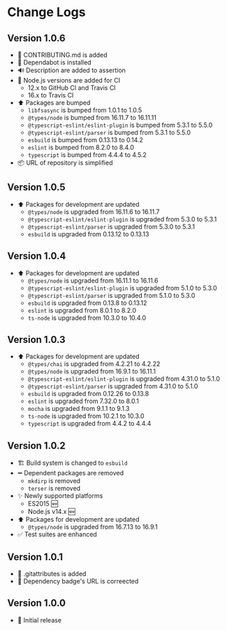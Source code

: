 # Change Logs

## Version 1.0.6

- :memo: CONTRIBUTING.md is added
- :robot: Dependabot is installed
- :loud_sound: Description are added to assertion
- :green_heart: Node.js versions are added for CI
  - 12.x to GitHub CI and Travis CI
  - 16.x to Travis CI
- :arrow_up: Packages are bumped
  - `libfsasync` is bumped from 1.0.1 to 1.0.5
  - `@types/node` is bumped from 16.11.7 to 16.11.11
  - `@typescript-eslint/eslint-plugin` is bumped from 5.3.1 to 5.5.0
  - `@typescript-eslint/parser` is bumped from 5.3.1 to 5.5.0
  - `esbuild` is bumped from 0.13.13 to 0.14.2
  - `eslint` is bumped from 8.2.0 to 8.4.0
  - `typescript` is bumped from 4.4.4 to 4.5.2
- :package: URL of repository is simplified

## Version 1.0.5

- :arrow_up: Packages for development are updated
  - `@types/node` is upgraded from 16.11.6 to 16.11.7
  - `@typescript-eslint/eslint-plugin` is upgraded from 5.3.0 to 5.3.1
  - `@typescript-eslint/parser` is upgraded from 5.3.0 to 5.3.1
  - `esbuild` is upgraded from 0.13.12 to 0.13.13

## Version 1.0.4

- :arrow_up: Packages for development are updated
  - `@types/node` is upgraded from 16.11.1 to 16.11.6
  - `@typescript-eslint/eslint-plugin` is upgraded from 5.1.0 to 5.3.0
  - `@typescript-eslint/parser` is upgraded from 5.1.0 to 5.3.0
  - `esbuild` is upgraded from 0.13.8 to 0.13.12
  - `eslint` is upgraded from 8.0.1 to 8.2.0
  - `ts-node` is upgraded from 10.3.0 to 10.4.0

## Version 1.0.3

- :arrow_up: Packages for development are updated
  - `@types/chai` is upgraded from 4.2.21 to 4.2.22
  - `@types/node` is upgraded from 16.9.1 to 16.11.1
  - `@typescript-eslint/eslint-plugin` is upgraded from 4.31.0 to 5.1.0
  - `@typescript-eslint/parser` is upgraded from 4.31.0 to 5.1.0
  - `esbuild` is upgraded from 0.12.26 to 0.13.8
  - `eslint` is upgraded from 7.32.0 to 8.0.1
  - `mocha` is upgraded from 9.1.1 to 9.1.3
  - `ts-node` is upgraded from 10.2.1 to 10.3.0
  - `typescript` is upgraded from 4.4.2 to 4.4.4

## Version 1.0.2

- :building_construction: Build system is changed to `esbuild`
- :heavy_minus_sign: Dependent packages are removed
  - `mkdirp` is removed
  - `terser` is removed
- :sparkles: Newly supported platforms
  - ES2015 :new:
  - Node.js v14.x :new:
- :arrow_up: Packages for development are updated
  - `@types/node` is upgraded from 16.7.13 to 16.9.1
- :white_check_mark: Test suites are enhanced

## Version 1.0.1

- :speak_no_evil: .gitattributes is added
- :memo: Dependency badge's URL is correected

## Version 1.0.0

- :tada: Initial release
